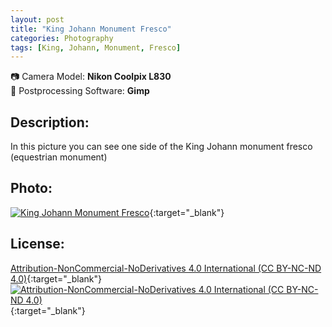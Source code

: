 ```yaml
---
layout: post
title: "King Johann Monument Fresco"
categories: Photography
tags: [King, Johann, Monument, Fresco]
---
```

📷 Camera Model: **Nikon Coolpix L830**<br />
💾 Postprocessing Software: **Gimp**
## Description:
In this picture you can see one side of the King Johann monument fresco (equestrian monument)
## Photo:
[![King Johann Monument Fresco](https://live.staticflickr.com/65535/51797465824_ffa8177ec1_c_d.jpg)](https://www.flickr.com/photos/mike_ravenblack/51797465824/){:target="_blank"}
## License:
[Attribution-NonCommercial-NoDerivatives 4.0 International (CC BY-NC-ND 4.0)](https://creativecommons.org/licenses/by-nc-nd/4.0/){:target="_blank"} \
[![Attribution-NonCommercial-NoDerivatives 4.0 International (CC BY-NC-ND 4.0)](https://i.creativecommons.org/l/by-nc-nd/4.0/88x31.png)](http://creativecommons.org/licenses/by-nc-nd/4.0/){:target="_blank"}

